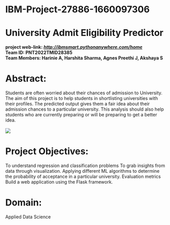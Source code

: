 # IBM-Project-27886-1660097306
# University Admit Eligibility Predictor
<b> project web-link: <i>http://ibmsmart.pythonanywhere.com/home</i><br></b>
<b> Team ID: PNT2022TMID28385 </b><br>
<b> Team Members: Harinie A, Harshita Sharma, Agnes Preethi J, Akshaya S </b>
# Abstract:
Students are often worried about their chances of admission to University. The aim of this project is to help students in shortlisting universities with their profiles. The predicted output gives them a fair idea about their admission chances to a particular university. This analysis should also help students who are currently preparing or will be preparing to get a better idea. <br><br>
  <img src=https://jpinfotech.org/wp-content/uploads/2022/03/JPJA2105-College-Admission-Predictor-600x306.jpg>
# Project Objectives:
To understand regression and classification problems To grab insights from data through visualization. Applying different ML algorithms to determine the probability of acceptance in a particular university. Evaluation metrics Build a web application using the Flask framework.
# Domain:
Applied Data Science
